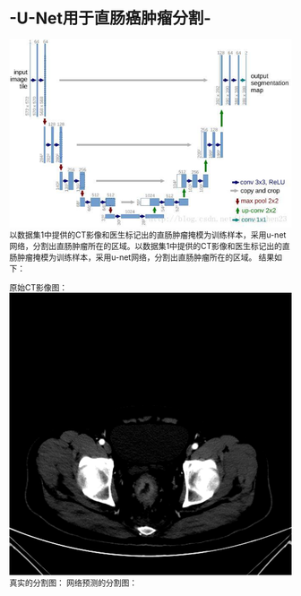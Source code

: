 # -U-Net用于直肠癌肿瘤分割-
![image](https://github.com/lihuaqiang0101/-U-Net-/blob/master/images/20180222221111158.jpg)
以数据集1中提供的CT影像和医生标记出的直肠肿瘤掩模为训练样本，采用u-net网络，分割出直肠肿瘤所在的区域。以数据集1中提供的CT影像和医生标记出的直肠肿瘤掩模为训练样本，采用u-net网络，分割出直肠肿瘤所在的区域。
结果如下：


原始CT影像图：
![image](https://github.com/lihuaqiang0101/-U-Net-/blob/master/images/10020.png)
真实的分割图：
网络预测的分割图：
